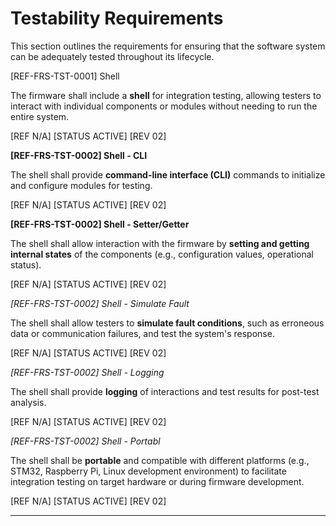 # Testability Requirements

This section outlines the requirements for ensuring that the software system can be adequately tested throughout its lifecycle.

[REF-FRS-TST-0001] Shell 

The firmware shall include a **shell** for integration testing, allowing testers to interact with individual components or modules without needing to run the entire system. 

[REF N/A]  [STATUS ACTIVE] [REV 02]

**[REF-FRS-TST-0002] Shell - CLI**

The shell shall provide **command-line interface (CLI)** commands to initialize and configure modules for testing.

[REF N/A]  [STATUS ACTIVE] [REV 02]

**[REF-FRS-TST-0002] Shell - Setter/Getter**

The shell shall allow interaction with the firmware by **setting and getting internal states** of the components (e.g., configuration values, operational status).

[REF N/A]  [STATUS ACTIVE] [REV 02]

_[REF-FRS-TST-0002] Shell - Simulate Fault_

The shell shall allow testers to **simulate fault conditions**, such as erroneous data or communication failures, and test the system's response.

[REF N/A]  [STATUS ACTIVE] [REV 02]

_[REF-FRS-TST-0002] Shell - Logging_

The shell shall provide **logging** of interactions and test results for post-test analysis.

[REF N/A]  [STATUS ACTIVE] [REV 02]

_[REF-FRS-TST-0002] Shell - Portabl_

The shell shall be **portable** and compatible with different platforms (e.g., STM32, Raspberry Pi, Linux development environment) to facilitate integration testing on target hardware or during firmware development.

[REF N/A]  [STATUS ACTIVE] [REV 02]


---
